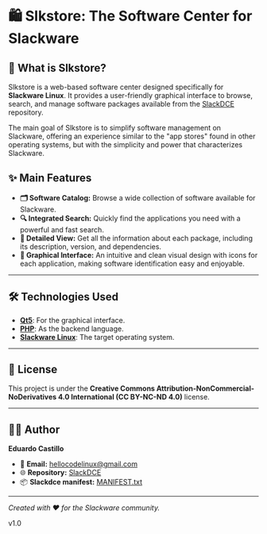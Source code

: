 # 🛍️ Slkstore: The Software Center for Slackware

## 🚀 What is Slkstore?

Slkstore is a web-based software center designed specifically for **Slackware Linux**. It provides a user-friendly graphical interface to browse, search, and manage software packages available from the [SlackDCE](https://slackware.uk/slackdce/) repository.

The main goal of Slkstore is to simplify software management on Slackware, offering an experience similar to the "app stores" found in other operating systems, but with the simplicity and power that characterizes Slackware.

## ✨ Main Features

*   **🗂️ Software Catalog:** Browse a wide collection of software available for Slackware.
*   **🔍 Integrated Search:** Quickly find the applications you need with a powerful and fast search.
*   **📄 Detailed View:** Get all the information about each package, including its description, version, and dependencies.
*   **🎨 Graphical Interface:** An intuitive and clean visual design with icons for each application, making software identification easy and enjoyable.

---

## 🛠️ Technologies Used

*   **[Qt5](https://www.qt.io/)**: For the graphical interface.
*   **[PHP](https://www.php.net/)**: As the backend language.
*   **[Slackware Linux](http://www.slackware.com/)**: The target operating system.

---

## 📄 License

This project is under the **Creative Commons Attribution-NonCommercial-NoDerivatives 4.0 International (CC BY-NC-ND 4.0)** license.

---

## 👨‍💻 Author

**Eduardo Castillo**
*   📧 **Email:** [hellocodelinux@gmail.com](mailto:hellocodelinux@gmail.com)
*   🌐 **Repository:** [SlackDCE](https://slackware.uk/slackdce/)
*   📦 **Slackdce manifest:** [MANIFEST.txt](https://slackware.uk/slackdce/MANIFEST.txt)

---
*Created with ❤️ for the Slackware community.*

v1.0